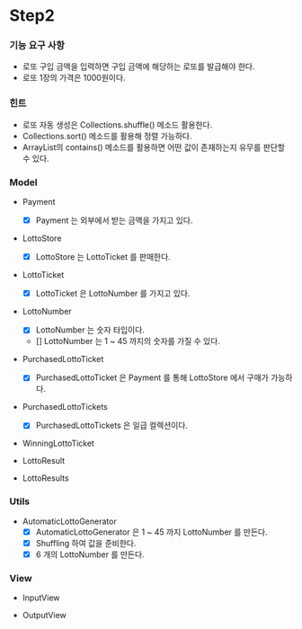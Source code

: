 # Step2 
### 기능 요구 사항
* 로또 구입 금액을 입력하면 구입 금액에 해당하는 로또를 발급해야 한다.
* 로또 1장의 가격은 1000원이다.

### 힌트
* 로또 자동 생성은 Collections.shuffle() 메소드 활용한다.
* Collections.sort() 메소드를 활용해 정렬 가능하다.
* ArrayList의 contains() 메소드를 활용하면 어떤 값이 존재하는지 유무를 판단할 수 있다.

### Model
* Payment
    * [x] Payment 는 외부에서 받는 금액을 가지고 있다.
    
* LottoStore
    * [x] LottoStore 는 LottoTicket 를 판매한다.
    
* LottoTicket
    * [x] LottoTicket 은 LottoNumber 를 가지고 있다.
    
* LottoNumber
    * [x] LottoNumber 는 숫자 타입이다.
    * [] LottoNumber 는 1 ~ 45 까지의 숫자를 가질 수 있다.
        
* PurchasedLottoTicket
    * [x] PurchasedLottoTicket 은 Payment 를 통해 LottoStore 에서 구매가 가능하다. 

* PurchasedLottoTickets
    * [x] PurchasedLottoTickets 은 일급 컬렉션이다.
    
* WinningLottoTicket

* LottoResult

* LottoResults

### Utils
* AutomaticLottoGenerator
    * [x] AutomaticLottoGenerator 은 1 ~ 45 까지 LottoNumber 를 만든다.
    * [x] Shuffling 하여 값을 준비한다.
    * [x] 6 개의 LottoNumber 를 만든다. 

### View
* InputView

* OutputView